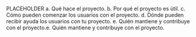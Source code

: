 PLACEHOLDER
a. Qué hace el proyecto.
b. Por qué el proyecto es útil.
c. Cómo pueden comenzar los usuarios con el proyecto.
d. Dónde pueden recibir ayuda los usuarios con tu proyecto.
e. Quién mantiene y contribuye con el proyecto.e. Quién mantiene y contribuye con el proyecto.